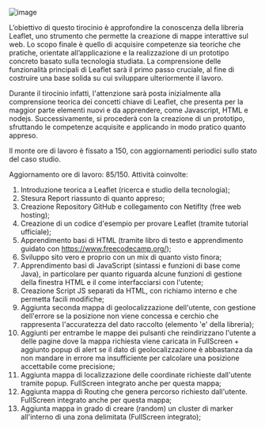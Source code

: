 ![image](https://github.com/user-attachments/assets/e3e4400d-296a-4dd2-a3fb-c2f2d7026f0d)



L’obiettivo di questo tirocinio è approfondire la conoscenza della libreria Leaflet, uno strumento che permette la creazione di mappe interattive sul web. Lo scopo finale è quello di acquisire competenze sia teoriche che pratiche, orientate all’applicazione e la realizzazione di un prototipo concreto basato sulla tecnologia studiata. La comprensione delle funzionalità principali di Leaflet sarà il primo passo cruciale, al fine di costruire una base solida su cui sviluppare ulteriormente il lavoro.

Durante il tirocinio infatti, l'attenzione sarà posta inizialmente alla comprensione teorica dei concetti chiave di Leaflet, che presenta per la maggior parte elementi nuovi e da apprendere, come Javascript, HTML e nodejs. Successivamente, si procederà con la creazione di un prototipo, sfruttando le competenze acquisite e applicando in modo pratico quanto appreso.

Il monte ore di lavoro è fissato a 150, con aggiornamenti periodici sullo stato del caso studio.

Aggiornamento ore di lavoro: 85/150.
Attività coinvolte:
  1) Introduzione teorica a Leaflet (ricerca e studio della tecnologia);
  2) Stesura Report riassunto di quanto appreso;
  3) Creazione Repository GitHub e collegamento con Netiflty (free web hosting);
  4) Creazione di un codice d'esempio per provare Leaflet (tramite tutorial ufficiale);
  5) Apprendimento basi di HTML (tramite libro di testo e apprendimento guidato con https://www.freecodecamp.org/);
  6) Sviluppo sito vero e proprio con un mix di quanto visto finora;
  7) Apprendimento basi di JavaScript (sintassi e funzioni di base come Java), in particolare per quanto riguarda alcune funzioni di gestione della finestra HTML e il come interfacciarsi con l'utente;
  8) Creazione Script JS separati da HTML, con richiamo interno e che permetta facili modifiche;
  9) Aggiunta seconda mappa di geolocalizzazione dell'utente, con gestione dell'errore se la posizione non viene concessa e cerchio che rappresenta l'accuratezza del dato raccolto (elemento 'e' della libreria);
  10) Aggiunti per entrambe le mappe dei pulsanti che reindirizzano l'utente a delle pagine dove la mappa richiesta viene caricata in FullScreen + aggiunto popup di alert se il dato di geolocalizzazione è abbastanza da non mandare in errore ma insufficiente per calcolare una posizione accettabile come precisione;
  11) Aggiunta mappa di localizzazione delle coordinate richieste dall'utente tramite popup. FullScreen integrato anche per questa mappa;
  12) Aggiunta mappa di Routing che genera percorso richiesto dall'utente. FullScreen integrato anche per questa mappa;
  13) Aggiunta mappa in grado di creare (random) un cluster di marker all'interno di una zona delimitata (FullScreen integrato);


